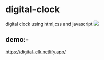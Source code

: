 # digital-clock
digital clock using html,css and javascript
<img src="https://res.cloudinary.com/id-card-generator/image/upload/v1628241342/Screenshot_2021-08-06_at_14-36-29_digital_clock_p4on3t.png"/>
## demo:-
https://digital-clk.netlify.app/
